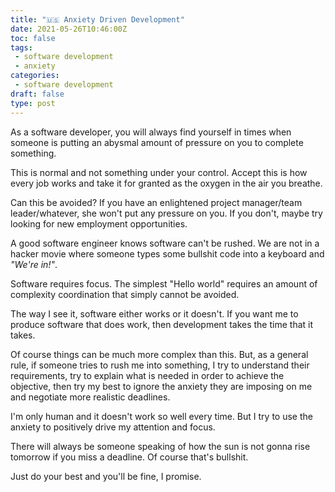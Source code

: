```yaml
---
title: "🇺🇸 Anxiety Driven Development"
date: 2021-05-26T10:46:00Z
toc: false
tags:
 - software development
 - anxiety
categories:
 - software development
draft: false
type: post
---
```


As a software developer, you will always find yourself in times when someone is
putting an abysmal amount of pressure on you to complete something.

This is normal and not something under your control. Accept this is how every
job works and take it for granted as the oxygen in the air you breathe.

Can this be avoided? If you have an enlightened project manager/team
leader/whatever, she won't put any pressure on you. If you don't, maybe try
looking for new employment opportunities.

A good software engineer knows software can't be rushed. We are not in a hacker
movie where someone types some bullshit code into a keyboard and _"We're
in!"_.

Software requires focus. The simplest "Hello world" requires an amount of
complexity coordination that simply cannot be avoided.

The way I see it, software either works or it doesn't. If you want me to
produce software that does work, then development takes the time that it takes.

Of course things can be much more complex than this. But, as a general rule, if
someone tries to rush me into something, I try to understand their
requirements, try to explain what is needed in order to achieve the objective,
then try my best to ignore the anxiety they are imposing on me and negotiate
more realistic deadlines.

I'm only human and it doesn't work so well every time. But I try to use the
anxiety to positively drive my attention and focus.

There will always be someone speaking of how the sun is not gonna rise tomorrow
if you miss a deadline. Of course that's bullshit.

Just do your best and you'll be fine, I promise.

